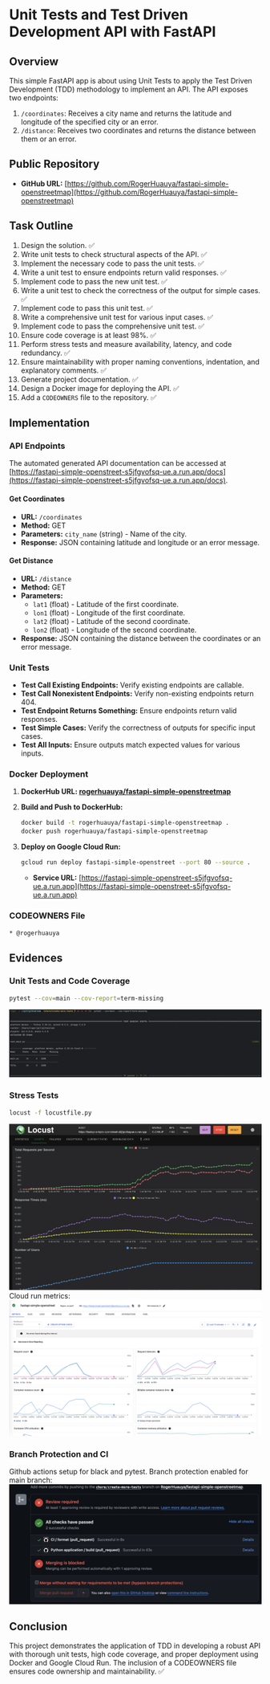 # Unit Tests and Test Driven Development API with FastAPI

## Overview
This simple FastAPI app is about using Unit Tests to apply the Test Driven Development (TDD) methodology to implement an API. The API exposes two endpoints:
1. `/coordinates`: Receives a city name and returns the latitude and longitude of the specified city or an error.
2. `/distance`: Receives two coordinates and returns the distance between them or an error.
## Public Repository
- **GitHub URL:** [https://github.com/RogerHuauya/fastapi-simple-openstreetmap](https://github.com/RogerHuauya/fastapi-simple-openstreetmap)
## Task Outline
1. Design the solution. ✅
2. Write unit tests to check structural aspects of the API. ✅
3. Implement the necessary code to pass the unit tests. ✅
4. Write a unit test to ensure endpoints return valid responses. ✅
5. Implement code to pass the new unit test. ✅
6. Write a unit test to check the correctness of the output for simple cases. ✅
7. Implement code to pass this unit test. ✅
8. Write a comprehensive unit test for various input cases. ✅
9. Implement code to pass the comprehensive unit test. ✅
10. Ensure code coverage is at least 98%. ✅
11. Perform stress tests and measure availability, latency, and code redundancy. ✅
12. Ensure maintainability with proper naming conventions, indentation, and explanatory comments. ✅
13. Generate project documentation. ✅
14. Design a Docker image for deploying the API. ✅
15. Add a `CODEOWNERS` file to the repository. ✅

## Implementation

### API Endpoints
The automated generated API documentation can be accessed at [https://fastapi-simple-openstreet-s5jfgvofsq-ue.a.run.app/docs](https://fastapi-simple-openstreet-s5jfgvofsq-ue.a.run.app/docs).
#### Get Coordinates
- **URL:** `/coordinates`
- **Method:** GET
- **Parameters:** `city_name` (string) - Name of the city.
- **Response:** JSON containing latitude and longitude or an error message.

#### Get Distance
- **URL:** `/distance`
- **Method:** GET
- **Parameters:**
    - `lat1` (float) - Latitude of the first coordinate.
    - `lon1` (float) - Longitude of the first coordinate.
    - `lat2` (float) - Latitude of the second coordinate.
    - `lon2` (float) - Longitude of the second coordinate.
- **Response:** JSON containing the distance between the coordinates or an error message.

### Unit Tests
- **Test Call Existing Endpoints:** Verify existing endpoints are callable.
- **Test Call Nonexistent Endpoints:** Verify non-existing endpoints return 404.
- **Test Endpoint Returns Something:** Ensure endpoints return valid responses.
- **Test Simple Cases:** Verify the correctness of outputs for specific input cases.
- **Test All Inputs:** Ensure outputs match expected values for various inputs.

### Docker Deployment
1. **DockerHub URL: [rogerhuauya/fastapi-simple-openstreetmap](https://hub.docker.com/repository/docker/rogerhuauya/fastapi-simple-openstreetmap/general)**

2. **Build and Push to DockerHub:**
    ```sh
    docker build -t rogerhuauya/fastapi-simple-openstreetmap .
    docker push rogerhuauya/fastapi-simple-openstreetmap
    ```

3. **Deploy on Google Cloud Run:**
    ```sh
    gcloud run deploy fastapi-simple-openstreet --port 80 --source .
    ```
    - **Service URL:** [https://fastapi-simple-openstreet-s5jfgvofsq-ue.a.run.app](https://fastapi-simple-openstreet-s5jfgvofsq-ue.a.run.app)

### CODEOWNERS File
```plaintext
* @rogerhuauya
```
## Evidences
### Unit Tests and Code Coverage
```sh
pytest --cov=main --cov-report=term-missing
```
![images/test.png](images/test.png)


### Stress Tests
```sh
locust -f locustfile.py
```
![images/locust.png](images/locust.png)
Cloud run metrics:
![images/cloudrun.png](images/cloudrun.png)

### Branch Protection and CI
Github actions setup for black and pytest. Branch protection enabled for main branch:
![images/github-actions.png](images/github-actions.png)
## Conclusion
This project demonstrates the application of TDD in developing a robust API with thorough unit tests, high code coverage, and proper deployment using Docker and Google Cloud Run. The inclusion of a CODEOWNERS file ensures code ownership and maintainability. ✅
